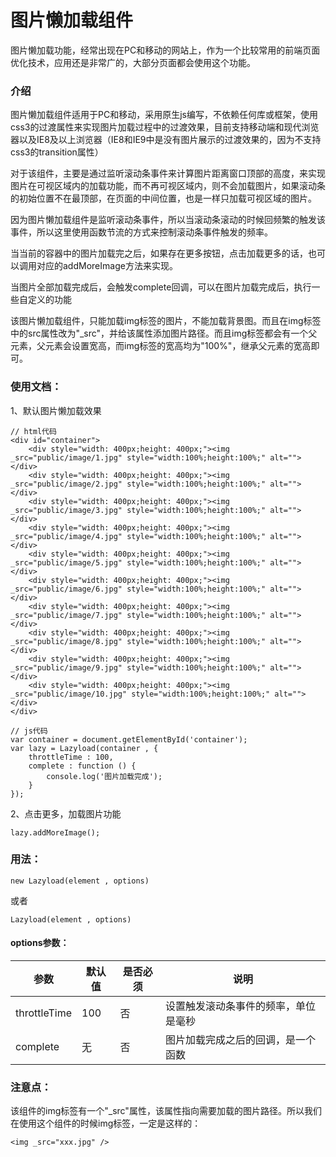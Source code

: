 # 图片懒加载组件
图片懒加载功能，经常出现在PC和移动的网站上，作为一个比较常用的前端页面优化技术，应用还是非常广的，大部分页面都会使用这个功能。
### 介绍
图片懒加载组件适用于PC和移动，采用原生js编写，不依赖任何库或框架，使用css3的过渡属性来实现图片加载过程中的过渡效果，目前支持移动端和现代浏览器以及IE8及以上浏览器（IE8和IE9中是没有图片展示的过渡效果的，因为不支持css3的transition属性）

对于该组件，主要是通过监听滚动条事件来计算图片距离窗口顶部的高度，来实现图片在可视区域内的加载功能，而不再可视区域内，则不会加载图片，如果滚动条的初始位置不在最顶部，在页面的中间位置，也是一样只加载可视区域的图片。

因为图片懒加载组件是监听滚动条事件，所以当滚动条滚动的时候回频繁的触发该事件，所以这里使用函数节流的方式来控制滚动条事件触发的频率。

当当前的容器中的图片加载完之后，如果存在更多按钮，点击加载更多的话，也可以调用对应的addMoreImage方法来实现。

当图片全部加载完成后，会触发complete回调，可以在图片加载完成后，执行一些自定义的功能

该图片懒加载组件，只能加载img标签的图片，不能加载背景图。而且在img标签中的src属性改为"_src"，并给该属性添加图片路径。而且img标签都会有一个父元素，父元素会设置宽高，而img标签的宽高均为"100%"，继承父元素的宽高即可。
### 使用文档：
1、默认图片懒加载效果
```
// html代码
<div id="container">
    <div style="width: 400px;height: 400px;"><img _src="public/image/1.jpg" style="width:100%;height:100%;" alt=""></div>
    <div style="width: 400px;height: 400px;"><img _src="public/image/2.jpg" style="width:100%;height:100%;" alt=""></div>
    <div style="width: 400px;height: 400px;"><img _src="public/image/3.jpg" style="width:100%;height:100%;" alt=""></div>
    <div style="width: 400px;height: 400px;"><img _src="public/image/4.jpg" style="width:100%;height:100%;" alt=""></div>
    <div style="width: 400px;height: 400px;"><img _src="public/image/5.jpg" style="width:100%;height:100%;" alt=""></div>
    <div style="width: 400px;height: 400px;"><img _src="public/image/6.jpg" style="width:100%;height:100%;" alt=""></div>
    <div style="width: 400px;height: 400px;"><img _src="public/image/7.jpg" style="width:100%;height:100%;" alt=""></div>
    <div style="width: 400px;height: 400px;"><img _src="public/image/8.jpg" style="width:100%;height:100%;" alt=""></div>
    <div style="width: 400px;height: 400px;"><img _src="public/image/9.jpg" style="width:100%;height:100%;" alt=""></div>
    <div style="width: 400px;height: 400px;"><img _src="public/image/10.jpg" style="width:100%;height:100%;" alt=""></div>
</div>
```
```
// js代码
var container = document.getElementById('container');
var lazy = Lazyload(container , {
    throttleTime : 100,
    complete : function () {
        console.log('图片加载完成');
    }
});
```
2、点击更多，加载图片功能
```
lazy.addMoreImage();
```
### 用法：
```
new Lazyload(element , options)
```
或者
```
Lazyload(element , options)
```

#### options参数：
参数 | 默认值 | 是否必须 | 说明
---|---|---|---|
throttleTime | 100 | 否 | 设置触发滚动条事件的频率，单位是毫秒
complete | 无 | 否 | 图片加载完成之后的回调，是一个函数

### 注意点：
该组件的img标签有一个"_src"属性，该属性指向需要加载的图片路径。所以我们在使用这个组件的时候img标签，一定是这样的：
```
<img _src="xxx.jpg" />
```